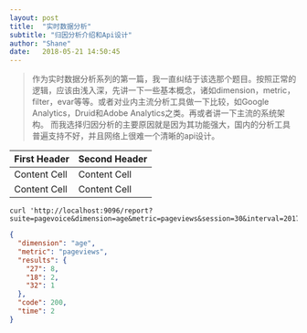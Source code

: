 ```yaml
---
layout: post
title:  "实时数据分析"
subtitle: "归因分析介绍和Api设计"
author: "Shane"
date:   2018-05-21 14:50:45
---
```

> 作为实时数据分析系列的第一篇，我一直纠结于该选那个题目。按照正常的逻辑，应该由浅入深，先讲一下一些基本概念，诸如dimension，metric，filter，evar等等。或者对业内主流分析工具做一下比较，如Google Analytics，Druid和Adobe Analytics之类。再或者讲一下主流的系统架构。 而我选择归因分析的主要原因就是因为其功能强大，国内的分析工具普遍支持不好，并且网络上很难一个清晰的api设计。


| First Header  | Second Header |
| ------------- | ------------- |
| Content Cell  | Content Cell  |
| Content Cell  | Content Cell  |


```shell
curl 'http://localhost:9096/report?suite=pagevoice&dimension=age&metric=pageviews&session=30&interval=20171007d10'
```

```json
{
  "dimension": "age",
  "metric": "pageviews",
  "results": {
    "27": 8,
    "18": 2,
    "32": 1
  },
  "code": 200,
  "time": 2
}
```